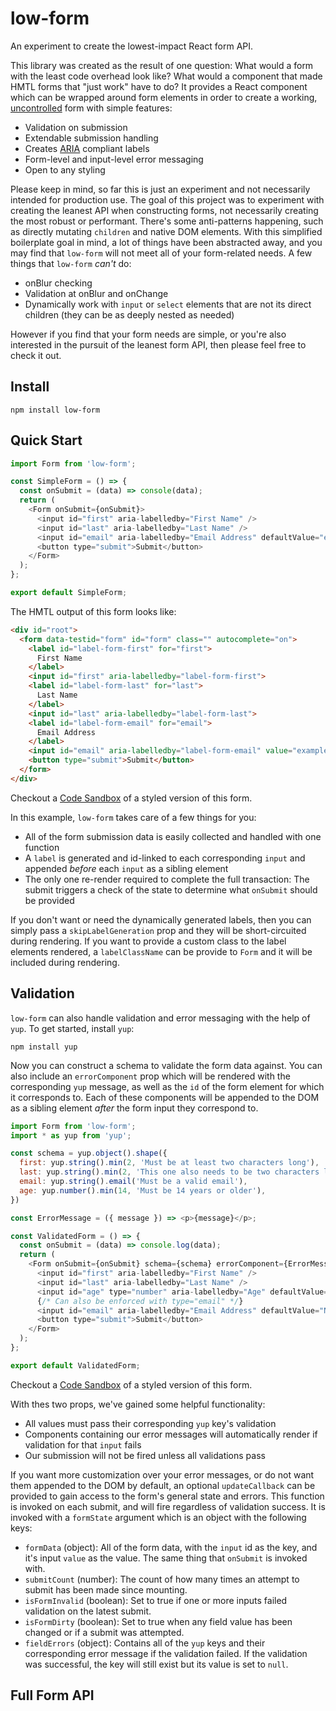 # low-form
An experiment to create the lowest-impact React form API.

This library was created as the result of one question: What would a form with the least code overhead look like? What would a component that made HMTL forms that "just work" have to do? It provides a React component which can be wrapped around form elements in order to create a working, [uncontrolled](https://reactjs.org/docs/uncontrolled-components.html) form with simple features:

* Validation on submission
* Extendable submission handling
* Creates [ARIA](https://developer.mozilla.org/en-US/docs/Web/Accessibility/ARIA) compliant labels
* Form-level and input-level error messaging
* Open to any styling

Please keep in mind, so far this is just an experiment and not necessarily intended for production use. The goal of this project was to experiment with creating the leanest API when constructing forms, not necessarily creating the most robust or performant. There's some anti-patterns happening, such as directly mutating `children` and native DOM elements. With this simplified boilerplate goal in mind, a lot of things have been abstracted away, and you may find that `low-form` will not meet all of your form-related needs. A few things that `low-form` *can't* do:

* onBlur checking
* Validation at onBlur and onChange
* Dynamically work with `input` or `select` elements that are not its direct children (they can be as deeply nested as needed)

However if you find that your form needs are simple, or you're also interested in the pursuit of the leanest form API, then please feel free to check it out.

## Install

```
npm install low-form
```

## Quick Start

```js
import Form from 'low-form';

const SimpleForm = () => {
  const onSubmit = (data) => console(data);
  return (
    <Form onSubmit={onSubmit}>
      <input id="first" aria-labelledby="First Name" />
      <input id="last" aria-labelledby="Last Name" />
      <input id="email" aria-labelledby="Email Address" defaultValue="example@example.com" />
      <button type="submit">Submit</button>
    </Form>
  );
};

export default SimpleForm;
```

The HMTL output of this form looks like:
```html
<div id="root">
  <form data-testid="form" id="form" class="" autocomplete="on">
    <label id="label-form-first" for="first">
      First Name
    </label>
    <input id="first" aria-labelledby="label-form-first">
    <label id="label-form-last" for="last">
      Last Name
    </label>
    <input id="last" aria-labelledby="label-form-last">
    <label id="label-form-email" for="email">
      Email Address
    </label>
    <input id="email" aria-labelledby="label-form-email" value="example@example.com">
    <button type="submit">Submit</button>
  </form>
</div>
```

Checkout a [Code Sandbox](#) of a styled version of this form.

In this example, `low-form` takes care of a few things for you:

* All of the form submission data is easily collected and handled with one function
* A `label` is generated and id-linked to each corresponding `input` and appended *before* each `input` as a sibling element
* The only one re-render required to complete the full transaction: The submit triggers a check of the state to determine what `onSubmit` should be provided

If you don't want or need the dynamically generated labels, then you can simply pass a `skipLabelGeneration` prop and they will be short-circuited during rendering. If you want to provide a custom class to the label elements rendered, a `labelClassName` can be provide to `Form` and it will be included during rendering.

## Validation

`low-form` can also handle validation and error messaging with the help of `yup`. To get started, install `yup`:

```
npm install yup
```

Now you can construct a schema to validate the form data against. You can also include an `errorComponent` prop which will be rendered with the corresponding `yup` message, as well as the `id` of the form element for which it corresponds to. Each of these components will be appended to the DOM as a sibling element *after* the form input they correspond to.

```js
import Form from 'low-form';
import * as yup from 'yup';

const schema = yup.object().shape({
  first: yup.string().min(2, 'Must be at least two characters long'),
  last: yup.string().min(2, 'This one also needs to be two characters long'),
  email: yup.string().email('Must be a valid email'),
  age: yup.number().min(14, 'Must be 14 years or older'),
})

const ErrorMessage = ({ message }) => <p>{message}</p>;

const ValidatedForm = () => {
  const onSubmit = (data) => console.log(data);
  return (
    <Form onSubmit={onSubmit} schema={schema} errorComponent={ErrorMessage}>
      <input id="first" aria-labelledby="First Name" />
      <input id="last" aria-labelledby="Last Name" />
      <input id="age" type="number" aria-labelledby="Age" defaultValue="3" />
      {/* Can also be enforced with type="email" */}
      <input id="email" aria-labelledby="Email Address" defaultValue="Not a valid email" />
      <button type="submit">Submit</button>
    </Form>
  );
};

export default ValidatedForm;
```

Checkout a [Code Sandbox](#) of a styled version of this form.

With thes two props, we've gained some helpful functionality:

* All values must pass their corresponding `yup` key's validation
* Components containing our error messages will automatically render if validation for that `input` fails
* Our submission will not be fired unless all validations pass

If you want more customization over your error messages, or do not want them appended to the DOM by default, an optional `updateCallback` can be provided to gain access to the form's general state and errors. This function is invoked on each submit, and will fire regardless of validation success. It is invoked with a `formState` argument which is an object with the following keys:

* `formData` (object): All of the form data, with the `input` id as the key, and it's input `value` as the value. The same thing that `onSubmit` is invoked with.
* `submitCount` (number): The count of how many times an attempt to submit has been made since mounting.
* `isFormInvalid` (boolean): Set to true if one or more inputs failed validation on the latest submit.
* `isFormDirty` (boolean): Set to true when any field value has been changed or if a submit was attempted.
* `fieldErrors` (object): Contains all of the `yup` keys and their corresponding error message if the validation failed. If the validation was successful, the key will still exist but its value is set to `null`.

## Full Form API
